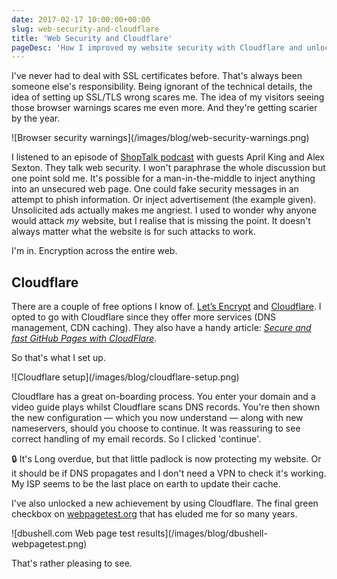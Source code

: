 ```yaml
---
date: 2017-02-17 10:00:00+00:00
slug: web-security-and-cloudflare
title: 'Web Security and Cloudflare'
pageDesc: 'How I improved my website security with Cloudflare and unlocked a new page speed achievement.'
---
```


I've never had to deal with SSL certificates before. That's always been someone else's responsibility. Being ignorant of the technical details, the idea of setting up SSL/TLS wrong scares me. The idea of my visitors seeing those browser warnings scares me even more. And they're getting scarier by the year.

<p class="b-post__image">![Browser security warnings](/images/blog/web-security-warnings.png)</p>

I listened to an episode of [ShopTalk podcast](http://shoptalkshow.com/episodes/250-web-security-april-king-alex-sexton/) with guests April King and Alex Sexton. They talk web security. I won't paraphrase the whole discussion but one point sold me. It's possible for a man-in-the-middle to inject anything into an unsecured web page. One could fake security messages in an attempt to phish information. Or inject advertisement (the example given). Unsolicited ads actually makes me angriest. I used to wonder why anyone would attack _my_ website, but I realise that is missing the point. It doesn't always matter what the website is for such attacks to work.

I'm in. Encryption across the entire web.

## Cloudflare

There are a couple of free options I know of. [Let’s Encrypt](https://letsencrypt.org/) and [Cloudflare](https://www.cloudflare.com/). I opted to go with Cloudflare since they offer more services (DNS management, CDN caching). They also have a handy article: _[Secure and fast GitHub Pages with CloudFlare](https://blog.cloudflare.com/secure-and-fast-github-pages-with-cloudflare/)_.

So that's what I set up.

<p class="b-post__image">![Cloudflare setup](/images/blog/cloudflare-setup.png)</p>

Cloudflare has a great on-boarding process. You enter your domain and a video guide plays whilst Cloudflare scans DNS records. You're then shown the new configuration — which you now understand — along with new nameservers, should you choose to continue. It was reassuring to see correct handling of my email records. So I clicked 'continue'.

🔒 It's Long overdue, but that little padlock is now protecting my website. Or it should be if DNS propagates and I don't need a VPN to check it's working. My ISP seems to be the last place on earth to update their cache.

I've also unlocked a new achievement by using Cloudflare. The final green checkbox on [webpagetest.org](https://www.webpagetest.org/) that has eluded me for so many years.

<p class="b-post__image">![dbushell.com Web page test results](/images/blog/dbushell-webpagetest.png)</p>

That's rather pleasing to see.
